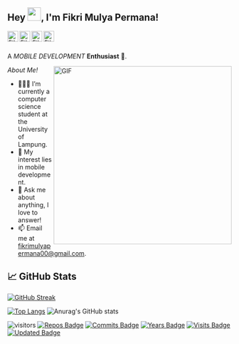 <h2 title="hehehe"> Hey <img src="https://raw.githubusercontent.com/MartinHeinz/MartinHeinz/master/wave.gif" width="30px">,
 I'm Fikri Mulya Permana!</h2>

<a href="https://www.linkedin.com/in/fikri-mulya-permana-375419174/">
  <img align="left" alt="Fikri's LinkedIn" width="24px" src="https://cdn.jsdelivr.net/npm/simple-icons@v3/icons/linkedin.svg" />
</a>
<a href="https://www.instagram.com/fikrimulyap23/">
  <img align="left" alt="Fikri's Instagram" width="24px" src="https://cdn.jsdelivr.net/npm/simple-icons@v3/icons/instagram.svg" />
</a>
<a href="https://www.facebook.com/fikrimulyapermana">
  <img align="left" alt="Fikri's Facebook" width="24px" src="https://cdn.jsdelivr.net/npm/simple-icons@v3/icons/facebook.svg" />
</a>
<a href="https://twitter.com/">
  <img align="left" alt="Fikri's Twitter" width="24px" src="https://cdn.jsdelivr.net/npm/simple-icons@3.13.0/icons/twitter.svg" />
</a>

<br />
<br />

A *MOBILE DEVELOPMENT* **Enthusiast** 🚀.
 

  <img align="right" alt="GIF" src="https://media0.giphy.com/media/aNqEFrYVnsS52/giphy.gif?cid=790b7611b99dd0a049f5bd3eac026b6c064f29e11c22ff66&rid=giphy.gif&ct=gf" width='400px'/>

*About Me!*

- 👨🏽‍💻 I’m currently a computer science student at the University of Lampung.
- 🌱 My interest lies in mobile development.
- 💬 Ask me about anything, I love to answer!
- 📫 Email me at [fikrimulyapermana00@gmail.com](mailto:fikrimulyapermana00@gmail.com).

## &#x1f4c8; GitHub Stats
[![GitHub Streak](http://github-readme-streak-stats.herokuapp.com?user=fikrimulya23&theme=black-ice&hide_border=true&date_format=j%20M%5B%20Y%5D&background=FFFFFF&sideNums=000000&currStreakNum=000000&sideLabels=00000054)](https://git.io/streak-stats)

[![Top Langs](https://github-readme-stats.vercel.app/api/top-langs/?username=fikrimulya23&langs_count=3)](https://github.com/anuraghazra/github-readme-stats)
![Anurag's GitHub stats](https://github-readme-stats.vercel.app/api?username=fikrimulya23&count_private=true)

![visitors](https://visitor-badge.glitch.me/badge?page_id=fikrimulya23&left_color=grey&right_color=purple)
[![Repos Badge](https://badges.pufler.dev/repos/fikrimulya23)](https://badges.pufler.dev)
[![Commits Badge](https://badges.pufler.dev/commits/monthly/fikrimulya23)](https://badges.pufler.dev)
[![Years Badge](https://badges.pufler.dev/years/fikrimulya23)](https://badges.pufler.dev)
[![Visits Badge](https://badges.pufler.dev/visits/fikrimulya23/fikrimulya23)](https://badges.pufler.dev)
[![Updated Badge](https://badges.pufler.dev/updated/fikrimulya23/fikrimulya23)](https://badges.pufler.dev)

<!-- 
# Hello! <img src="https://raw.githubusercontent.com/MartinHeinz/MartinHeinz/master/wave.gif" width="30px">

My name is Martin Heinz and I'm a software developer/DevOps engineer. I'm from Slovakia, living in Bratislava and currently working at IBM. You can find me on [![Twitter][1.2]][1],  or on [![LinkedIn][3.2]][3].


My name is Martin Heinz and I'm a software developer/DevOps engineer. I'm from Slovakia, living in Bratislava and currently working at IBM. You can find me on [![Twitter][1.2]][1],  or on [![LinkedIn][3.2]][3].

## &#x270d; Blog & Writing

Apart from coding, I also maintain a blog - you can find my articles on my website at [martinheinz.dev](https://martinheinz.dev/) as well as on [Medium](https://medium.com/@martin.heinz) and [DEV.to](https://dev.to/martinheinz).

## 🔧 Technologies & Tools
![](https://img.shields.io/badge/OS-Linux-informational?style=flat&logo=linux&logoColor=white&color=2bbc8a)
![](https://img.shields.io/badge/Editor-IntelliJ_IDEA-informational?style=flat&logo=intellij-idea&logoColor=white&color=2bbc8a)
![](https://img.shields.io/badge/Code-Python-informational?style=flat&logo=python&logoColor=white&color=2bbc8a)
![](https://img.shields.io/badge/Code-JavaScript-informational?style=flat&logo=javascript&logoColor=white&color=2bbc8a)
![](https://img.shields.io/badge/Code-Golang-informational?style=flat&logo=go&logoColor=white&color=2bbc8a)
![](https://img.shields.io/badge/Code-Make-informational?style=flat&logo=cmake&logoColor=white&color=2bbc8a)
![](https://img.shields.io/badge/Code-Vue-informational?style=flat&logo=vue.js&logoColor=white&color=2bbc8a)
![](https://img.shields.io/badge/Shell-Bash-informational?style=flat&logo=gnu-bash&logoColor=white&color=2bbc8a)
![](https://img.shields.io/badge/Tools-PostgreSQL-informational?style=flat&logo=postgresql&logoColor=white&color=2bbc8a)
![](https://img.shields.io/badge/Tools-Docker-informational?style=flat&logo=docker&logoColor=white&color=2bbc8a)
![](https://img.shields.io/badge/Tools-Kubernetes-informational?style=flat&logo=kubernetes&logoColor=white&color=2bbc8a)
![](https://img.shields.io/badge/Tools-Red_Hat_OpenShift-informational?style=flat&logo=red-hat-open-shift&logoColor=white&color=2bbc8a)
![](https://img.shields.io/badge/Cloud-Digital_Ocean-informational?style=flat&logo=digitalocean&logoColor=white&color=2bbc8a) -->


